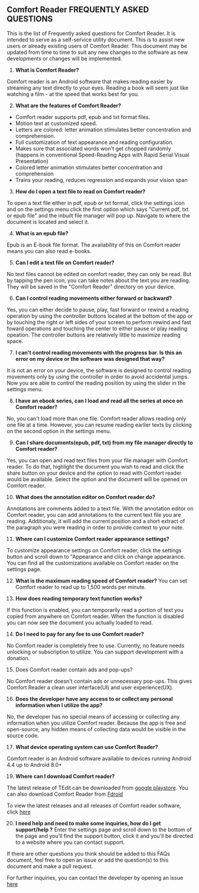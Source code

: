 ## Comfort Reader FREQUENTLY ASKED QUESTIONS

This is the list of Frequently asked questions for Comfort Reader. It is intended to serve as a self-service utility document. This is to assist new users or already existing users of Comfort Reader.
This document may be updated from time to time to suit any new changes to the software as new developments or changes will be implemented.

1. **What is Comfort Reader?**

Comfort reader is an Android software that makes reading easier by streaming any text directly to your eyes. Reading a book will seem just like watching a film - at the speed that works best for you.

2. **What are the features of Comfort Reader?**

- Comfort reader supports pdf, epub and txt format files.
- Motion text at customized speed.
- Letters are colored: letter animation stimulates better concentration and comprehension.
- Full customization of text appearance and reading configuration.
- Makes sure that associated words won't get chopped randomly (happens in conventional Speed-Reading Apps with Rapid Serial Visual Presentation)
- Colored letter animation stimulates better concentration and comprehension
- Trains your reading, reduces regression and expands your vision span

3. **How do I open a text file to read on Comfort reader?**

To open a text file either in pdf, epub or txt format, click the settings icon and on the settings menu click the first option which says "Current pdf, txt or epub file" and the inbuilt file manager will pop up. Navigate to where the document is located and select it.

4. **What is an epub file?**

Epub is an E-book file format. The availability of this on Comfort reader means you can also read e-books.

5. **Can I edit a text file on Comfort reader?**

No text files cannot be edited on comfort reader, they can only be read. But by tapping the pen icon, you can take notes about the text you are reading. They will be saved in the "Comfort Reader" directory on your device.

6. **Can I control reading movements either forward or backward?**

Yes, you can either decide to pause, play, fast forward or rewind a reading operation by using the controller buttons located at the bottom of the app or by touching the right or left sides of your screen to perform rewind and fast foward operations and touching the center to either pause or play reading opeation. The controller buttons are relatively little to maximize reading space.

7. **I can't control reading movements with the progress bar. Is this an error on my device or the software was designed that way?**

It is not an error on your device, the software is designed to control reading movements only by using the controller in order to avoid accidental jumps. Now you are able to control the reading position by using the slider in the settings menu. 

8. **I have an ebook series, can I load and read all the series at once on Comfort reader?**

No, you can't load more than one file. Comfort reader allows reading only one file at a time. However, you can resume reading earlier texts by clicking on the second option in the settings menu.

9. **Can I share documents(epub, pdf, txt) from my file manager directly to Comfort reader?**

Yes, you can open and read text files from your file manager with Comfort reader. To do that, highlight the document you wish to read and click the share button on your device and the option to read with Comfort reader would be available. Select the option and the document will be opened on Comfort reader.

10. **What does the annotation editor on Comfort reader do?**

Annotations are comments added to a text file. With the annotation editor on Comfort reader, you can add annotations to the current text file you are reading. Additionaly, it will add the current position and a short extract of the paragraph you were reading in order to provide context to your note.

11. **Where can I customize Comfort reader appearance settings?**

To customize appearance settings on Comfort reader, click the settings button and scroll down to "Appearance and click on change appearance. You can find all the customizations available on Comfort reader on the settings page.

12. **What is the maximum reading speed of Comfort reader?**
You can set Comfort reader to read up to 1,500 words per minute.

13. **How does reading temporary text function works?**

If this function is enabled, you can temporarily read a portion of text you copied from anywhere on Comfort reader. When the function is disabled you can now see the document you actually loaded to read.

14. **Do I need to pay for any fee to use Comfort reader?**

No Comfort reader is completely free to use. Currently, no feature needs unlocking or subscription to utilize. You can support development with a donation.
 
15. Does Comfort reader contain ads and pop-ups?

No Comfort reader doesn't contain ads or unnecessary pop-ups. This gives Comfort Reader a clean user interface(UI) and user experience(UX).

16. **Does the developer have any access to or collect any personal information when I utilize the app?**

No, the developer has no special means of accessing or collecting any information when you utilize Comfort reader. Because the app is free and open-source, any hidden means of collecting data would be visible in the source code.

17. **What device operating system can use Comfort Reader?**

Comfort reader is an Android software available to devices running Android 4.4 up to Android 8.0+

19. **Where can I download Comfort reader?**

The latest release of TEdit can be downloaded from [google playstore](https://play.google.com/store/apps/details?id=com.mschlauch.comfortreader). You can also download Comfort Reader from [Fdroid](https://f-droid.org/packages/com.mschlauch.comfortreader/)

To view the latest releases and all releases of Comfort reader software, click [here](https://github.com/mschlauch/comfortreader/releases)

20. **I need help and need to make some inquiries, how do I get support/help ?**
Enter the settings page and scroll down to the bottom of the page and you'll find the support button, click it and you'll be directed to a website where you can contact support.


If there are other questions you think should be added to this FAQs document, feel free to open an issue or add the question(s) to this document and make a pull request.

For further inquiries, you can contact the developer by opening an issue [here](https://github.com/mschlauch/comfortreader/issues/new) 



